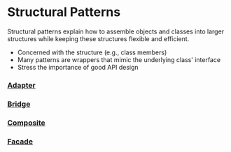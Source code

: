 # Structural Patterns

Structural patterns explain how to assemble objects and classes into larger structures while keeping these structures flexible and efficient.

- Concerned with the structure (e.g., class members)
- Many patterns are wrappers that mimic the underlying class' interface
- Stress the importance of good API design

### [ Adapter](https://github.com/tajpouria/GOF-design-pattenrs/tree/master/Patternts/Structural_Patterns/Adapter)

### [ Bridge](https://github.com/tajpouria/GOF-design-pattenrs/tree/master/Patternts/Structural_Patterns/Bridge)

### [ Composite](https://github.com/tajpouria/GOF-design-pattenrs/tree/master/Patternts/Structural_Patterns/Composite)

### [ Facade](https://github.com/tajpouria/GOF-design-pattenrs/tree/master/Patternts/Structural_Patterns/Facade)
